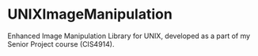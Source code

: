 # UNIXImageManipulation
Enhanced Image Manipulation Library for UNIX, developed as a part of my Senior Project course (CIS4914).
